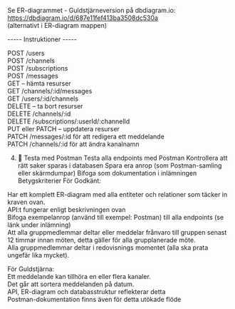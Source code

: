 Se ER-diagrammet - Guldstjärneversion på dbdiagram.io: <br> https://dbdiagram.io/d/687e11fef413ba3508dc530a <br> (alternativt i ER-diagram mappen)

----- Instruktioner -----

POST /users <br>
POST /channels <br>
POST /subscriptions <br>
POST /messages <br>
GET – hämta resurser <br>
GET /channels/:id/messages <br>
GET /users/:id/channels <br>
DELETE – ta bort resurser <br>
DELETE /channels/:id <br>
DELETE /subscriptions/:userId/:channelId <br>
PUT eller PATCH – uppdatera resurser <br>
PATCH /messages/:id för att redigera ett meddelande <br>
PATCH /channels/:id för att ändra kanalnamn <br>

4. 🧪 Testa med Postman
   Testa alla endpoints med Postman
   Kontrollera att rätt saker sparas i databasen
   Spara era anrop (som Postman-samling eller skärmdumpar)
   Bifoga som dokumentation i inlämningen
   Betygskriterier
   För Godkänt:

Har ett komplett ER-diagram med alla entiteter och relationer som täcker in kraven ovan. <br>
API:t fungerar enligt beskrivningen ovan<br>
Bifoga exempelanrop (använd till exempel: Postman) till alla endpoints (se länk under inlämning)<br>
Att alla gruppmedlemmar deltar eller meddelar frånvaro till gruppen senast 12 timmar innan möten, detta gäller för alla grupplanerade möte.<br>
Alla gruppmedlemmar deltar i redovisnings momentet (alla ska prata ungefär lika mycket).

För Guldstjärna:<br>
Ett meddelande kan tillhöra en eller flera kanaler. <br>
Det går att sortera meddelanden på datum. <br>
API, ER-diagram och databasstruktur reflekterar detta <br>
Postman-dokumentation finns även för detta utökade flöde <br>

